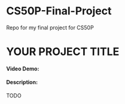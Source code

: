# CS50P-Final-Project
Repo for my final project for CS50P


# YOUR PROJECT TITLE
#### Video Demo:  <URL HERE>
#### Description:
TODO
